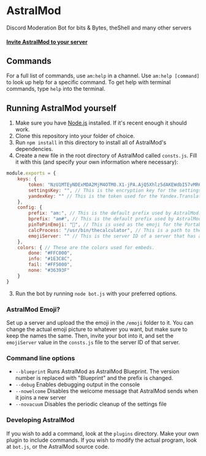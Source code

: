 # AstralMod
Discord Moderation Bot for bits & Bytes, theShell and many other servers

#### [Invite AstralMod to your server](https://discordapp.com/oauth2/authorize?client_id=282048599574052864&scope=bot&permissions=461843558)

## Commands
For a full list of commands, use `am:help` in a channel. Use `am:help [command]` to look up help for a specific command. To get help with terminal commands, type `help` into the terminal.

## Running AstralMod yourself
1. Make sure you have [Node.js](https://nodejs.org/en/) installed. If it's recent enough it should work.
2. Clone this repository into your folder of choice.
3. Run `npm install` in this directory to install all of AstralMod's dependencies.
4. Create a new file in the root directory of AstralMod called `consts.js`. Fill it with this (and specify your own information where necessary): 

```js
module.exports = {
    keys: {
        token: "NzU1MTEyNDExMDA2MjM4OTM0.X1-jPA.AjQ5Xhlz5dAKEWdbI57vMR6zQ8I", // This is where the token for your bot account goes
        settingsKey: "", // This is the encryption key for the settings file. What you input here really doesn't matter - it should be about 32 characters (if you go any longer it will be truncated). Don't change it or else you won't be able to use your settings file again. 
        yandexKey: "" // This is the token used for the Yandex.Translate API. You can leave this blank, but 'am:tr' will be disabled. If you want to use 'am:tr' though, you can get a token at https://tech.yandex.com/translate/ and insert it here.
    },
    config: {
        prefix: "am:", // This is the default prefix used by AstralMod.
        bprefix: "am#", // This is the default prefix used by AstralMod when it is running as AstralMod Blueprint.
        pinToPinEmoji: "📌", // This is used as the emoji for the Portable Pins and the Pin to Pin feature. You can generally leave this as the default, but if you have other bots that interpret the 📌 emoji as something else, you might want to change it.
        calcProcess: "/usr/bin/thecalculator", // This is a path to the compiled binary for theCalculator, used for calculating expressions in 'am:calc'. You can leave this blank, but 'am:calc' will be disabled. You can grab a copy of theCalculator at https://github.com/vicr123/thecalculator/releases.
        emojiServer: "" // This is the server ID of a server that has all of the AstralMod-specific emoji. More information about setting up the emoji can be found below. You can leave this blank, but all custom emoji will be replaced by ➡.
    },
    colors: { // These are the colors used for embeds.
        done: "#FFC000",
        info: "#1E3C8C",
        fail: "#FF5000",
        none: "#36393F"
    }
}
```

3. Run the bot by running `node bot.js` with your preferred options.

### AstralMod Emoji?
Set up a server and upload the the emoji in the `/emoji` folder to it. You can change the actual emoji picture to whatever you want, but make sure to keep the names the same. Then, invite your bot into it, and set the `emojiServer` value in the `consts.js` file to the server ID of that server.

### Command line options
- `--blueprint` Runs AstralMod as AstralMod Blueprint. The version number is replaced with "Blueprint" and the prefix is changed.
- `--debug` Enables debugging output in the console
- `--nowelcome` Disables the welcome message that AstralMod sends when it joins a new server
- `--novacuum` Disables the periodic cleanup of the settings file

### Developing AstralMod
If you wish to add a command, look at the `plugins` directory. Make your own plugin to include commands.
If you wish to modify the actual program, look at `bot.js`, or the AstralMod source code.

